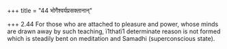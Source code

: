 +++
title = "44 भोगैश्वर्यप्रसक्तानान्"

+++
2.44 For those who are attached to pleasure and power, whose minds are
drawn away by such teaching, ï1thatï1 determinate reason is not formed
which is steadily bent on meditation and Samadhi (superconscious state).
